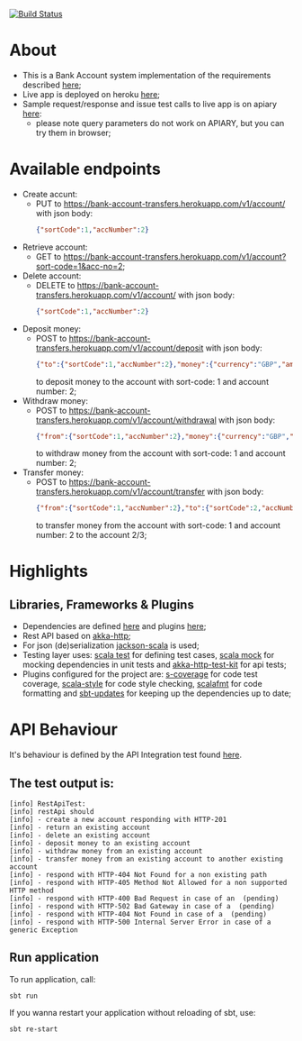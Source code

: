 [![Build Status](https://travis-ci.org/OlegEfrem/bank-account.svg?branch=master)](https://travis-ci.org/OlegEfrem/bank-account)

# About
* This is a Bank Account system implementation of the requirements described [here](Assignment.pdf);
* Live app is deployed on heroku [here](https://bank-account-transfers.herokuapp.com/info);
* Sample request/response and issue test calls to live app is on apiary [here](https://bankaccount8.docs.apiary.io/#):
  - please note query parameters do not work on APIARY, but you can try them in browser;

# Available endpoints
- Create accunt:
  - PUT to https://bank-account-transfers.herokuapp.com/v1/account/ with json body:
    ```json
    {"sortCode":1,"accNumber":2}
    ```
- Retrieve account: 
  - GET to https://bank-account-transfers.herokuapp.com/v1/account?sort-code=1&acc-no=2;
- Delete account: 
  - DELETE to https://bank-account-transfers.herokuapp.com/v1/account/ with json body:
    ```json
    {"sortCode":1,"accNumber":2}
    ```
- Deposit money: 
  - POST to https://bank-account-transfers.herokuapp.com/v1/account/deposit with json body:
    ```json
    {"to":{"sortCode":1,"accNumber":2},"money":{"currency":"GBP","amount":20}}
    ```
    to deposit money to the account with sort-code: 1 and account number: 2;
- Withdraw money:
  - POST to https://bank-account-transfers.herokuapp.com/v1/account/withdrawal with json body:
    ```json
    {"from":{"sortCode":1,"accNumber":2},"money":{"currency":"GBP","amount":20}}
    ```
    to withdraw money from the account with sort-code: 1 and account number: 2;
- Transfer money: 
  - POST to https://bank-account-transfers.herokuapp.com/v1/account/transfer with json body:
    ```json
    {"from":{"sortCode":1,"accNumber":2},"to":{"sortCode":2,"accNumber":-3},"money":{"currency":"GBP","amount":20}}
    ```
    to transfer money from the account with sort-code: 1 and account number: 2 to the account 2/3;

# Highlights
## Libraries, Frameworks & Plugins
* Dependencies are defined [here](build.sbt) and 
plugins [here](/project/plugins.sbt);
* Rest API based on [akka-http](https://doc.akka.io/docs/akka-http/10.1.7/introduction.html?language=scala);
* For json (de)serialization [jackson-scala](https://github.com/FasterXML/jackson-module-scala) is used;
* Testing layer uses: [scala test](http://www.scalatest.org/) for defining test cases, [scala mock](http://scalamock.org/) for mocking dependencies in unit tests and 
[akka-http-test-kit](https://doc.akka.io/docs/akka-http/10.1.7/routing-dsl/testkit.html?language=scala) for api tests;
* Plugins configured for the project are: [s-coverage](https://github.com/scoverage/sbt-scoverage) for code test coverage, [scala-style](http://www.scalastyle.org/) for code style checking,
[scalafmt](https://scalameta.org/scalafmt/) for code formatting and [sbt-updates](https://github.com/rtimush/sbt-updates) for keeping up the dependencies up to date;

# API Behaviour
It's behaviour is defined by the API Integration test found [here](/src/test/scala/com/oef/bank/account/infrastructure/inbound/http/RestApiTest.scala).
## The test output is: 
```aidl
[info] RestApiTest:
[info] restApi should
[info] - create a new account responding with HTTP-201
[info] - return an existing account
[info] - delete an existing account
[info] - deposit money to an existing account
[info] - withdraw money from an existing account
[info] - transfer money from an existing account to another existing account
[info] - respond with HTTP-404 Not Found for a non existing path
[info] - respond with HTTP-405 Method Not Allowed for a non supported HTTP method
[info] - respond with HTTP-400 Bad Request in case of an  (pending)
[info] - respond with HTTP-502 Bad Gateway in case of a  (pending)
[info] - respond with HTTP-404 Not Found in case of a  (pending)
[info] - respond with HTTP-500 Internal Server Error in case of a generic Exception

```
## Run application
To run application, call:
```
sbt run
```
If you wanna restart your application without reloading of sbt, use:
```
sbt re-start
```